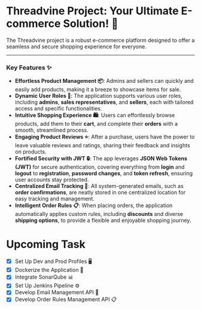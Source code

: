# Threadvine Project: Your Ultimate E-commerce Solution! 🚀

The Threadvine project is a robust e-commerce platform designed to offer a seamless and secure shopping experience for everyone. 

---

### Key Features ✨

* **Effortless Product Management 📦**: Admins and sellers can quickly and easily add products, making it a breeze to showcase items for sale.
* **Dynamic User Roles 👥**: The application supports various user roles, including **admins**, **sales representatives**, and **sellers**, each with tailored access and specific functionalities.
* **Intuitive Shopping Experience 🛍️**: Users can effortlessly browse products, add them to their **cart**, and complete their **orders** with a smooth, streamlined process.
* **Engaging Product Reviews ⭐**: After a purchase, users have the power to leave valuable reviews and ratings, sharing their feedback and insights on products.
* **Fortified Security with JWT 🔒**: The app leverages **JSON Web Tokens (JWT)** for secure authentication, covering everything from **login** and **logout** to **registration**, **password changes**, and **token refresh**, ensuring user accounts stay protected.
* **Centralized Email Tracking 📧**: All system-generated emails, such as **order confirmations**, are neatly stored in one centralized location for easy tracking and management.
* **Intelligent Order Rules 📋**: When placing orders, the application automatically applies custom rules, including **discounts** and diverse **shipping options**, to provide a flexible and enjoyable shopping journey.


# Upcoming Task

- [x] Set Up Dev and Prod Profiles 🖥️         
- [x] Dockerize the Application 🐳
- [x] Integrate SonarQube 📊
- [x] Set Up Jenkins Pipeline ⚙️
- [x] Develop Email Management API 📧
- [x] Develop Order Rules Management API 📋
